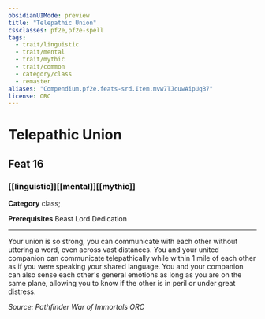 ```yaml
---
obsidianUIMode: preview
title: "Telepathic Union"
cssclasses: pf2e,pf2e-spell
tags:
  - trait/linguistic
  - trait/mental
  - trait/mythic
  - trait/common
  - category/class
  - remaster
aliases: "Compendium.pf2e.feats-srd.Item.mvw7TJcuwAipUqB7"
license: ORC
---
```

# Telepathic Union
## Feat 16
### [[linguistic]][[mental]][[mythic]]

**Category** class; 



**Prerequisites** Beast Lord Dedication
* * *
Your union is so strong, you can communicate with each other without uttering a word, even across vast distances. You and your united companion can communicate telepathically while within 1 mile of each other as if you were speaking your shared language. You and your companion can also sense each other's general emotions as long as you are on the same plane, allowing you to know if the other is in peril or under great distress.

*Source: Pathfinder War of Immortals*
*ORC*